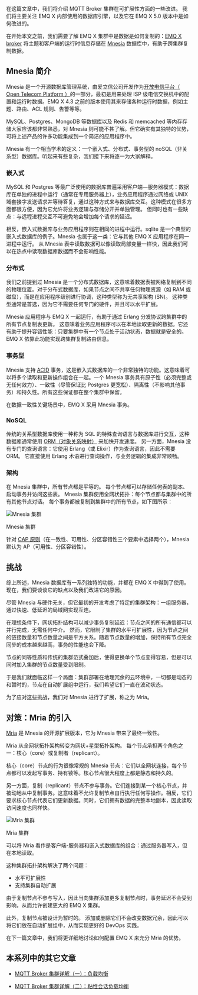在这篇文章中，我们将介绍 MQTT Broker 集群在可扩展性方面的一些改进。 我们将主要关注 EMQ X 内部使用的数据库引擎，以及它在 EMQ X 5.0 版本中是如何改进的。

在开始本文之前，我们需要了解 EMQ X 集群中是数据是如何复制的：[EMQ X broker](https://www.emqx.io/zh) 将主题和客户端的运行时信息存储在 [Mnesia](http://erlang.org/doc/man/mnesia.html) 数据库中，有助于跨集群复制数据。

## Mnesia 简介

Mnesia 是一个开源数据库管理系统，由爱立信公司开发作为[开放电信平台（ Open Telecom Platform ）](https://en.wikipedia.org/wiki/Open_Telecom_Platform)的一部分，最初是用来处理 ISP 级电信交换机中的配置和运行时数据。EMQ X 4.3 之前的版本使用其来存储各种运行时数据，例如主题、路由、ACL 规则、告警等等。

MySQL、Postgres、MongoDB 等数据库以及 Redis 和 memcached 等内存存储大家应该都非常熟悉，对 Mnesia 则可能不甚了解。但它确实有其独特的优势，可将上述产品的许多功能集成到一个简洁的应用程序中。

Mnesia 有一个相当学术的定义：一个嵌入式、分布式、事务型的 noSQL（非关系型）数据库。听起来有些复杂，我们接下来将逐一为大家解释。

### 嵌入式

MySQL 和 Postgres 等最广泛使用的数据库普遍采用客户端—服务器模式：数据库在单独的进程中运行（通常在专用服务器上），业务应用程序通过网络或 UNIX 域套接字发送请求并等待答复，通过这种方式来与数据库交互。这种模式在很多方面都很方便，因为它允许将业务逻辑与存储分开并单独管理。 但同时也有一些缺点：与远程进程交互不可避免地会增加每个请求的延迟。

相反，嵌入式数据库与业务应用程序则在相同的进程中运行。sqlite 是一个典型的嵌入式数据库的例子。Mnesia 也属于这一类：它与其他 EMQ X 应用程序在同一进程中运行。 从 Mnesia 表中读取数据可以像读取局部变量一样快，因此我们可以在热点中读取数据库数据而不会影响性能。

### 分布式

我们之前提到过 Mnesia 是一个分布式数据库，这意味着数据表被网络复制到不同的物理位置。对于分布式数据库，如果节点之间不共享任何物理资源（如 RAM 或磁盘），而是在应用程序级别进行协调，这种类型称为无共享架构 (SN)。 这种类型通常是首选，因为它不需要任何专门的硬件，并且可以水平扩展。

Mnesia 应用程序与 EMQ X 一起运行，有助于通过 Erlang 分发协议跨集群中的所有节点复制表更新。 这意味着业务应用程序可以在本地读取更新的数据。它还有助于提升容错性能：只要集群中有一个节点处于活动状态，数据就是安全的。EMQ X 依靠此功能实现跨集群复制路由信息。

### 事务型

Mnesia 支持 [ACID](https://en.wikipedia.org/wiki/ACID) 事务，这是嵌入式数据库的一个非常独特的功能。这意味着可以将多个读取和更新操作组合在一起。一个 Mnesia 事务具有原子性（必须完整或无任何效力）、一致性（尽管保证比 Postgres 更宽松）、隔离性（不影响其他事务）和持久性。所有这些保证都在整个集群中保留。

在数据一致性关键场景中，EMQ X 采用 Mnesia 事务。

### NoSQL 

传统的关系型数据库使用一种称为 SQL 的特殊查询语言与数据库进行交互，这种数据库通常使用 [ORM（对象关系映射）](https://en.wikipedia.org/wiki/Object–relational_mapping) 来加快开发速度。 另一方面，Mnesia 没有专门的查询语言：它使用 Erlang（或 Elixir）作为查询语言，因此不需要 ORM。 它直接使用 Erlang 术语进行查询操作，与业务逻辑的集成非常顺畅。

### 架构

在 Mnesia 集群中，所有节点都是平等的。 每个节点都可以存储任何表的副本、启动事务并访问这些表。 Mnesia 集群使用全网状拓扑：每个节点都与集群中的所有其他节点对话。 每个事务都被复制到集群中的所有节点，如下图所示：

![Mnesia 集群](https://static.emqx.net/images/4c608391c2ab38e1536774c0929d5a6a.png)

Mnesia 集群

针对 [CAP 原则](https://en.wikipedia.org/wiki/CAP_theorem)（在一致性、可用性、分区容错性三个要素中选择两个），Mnesia 默认为 AP（可用性、分区容错性）。

## 挑战 

综上所述，Mnesia 数据库有一系列独特的功能，并都在 EMQ X 中得到了使用。现在，我们要谈谈它的缺点以及我们改进它的原因。

尽管 Mnesia 与硬件无关，但它最初的开发考虑了特定的集群架构：一组服务器，通过快速、低延迟的局域网实现互连。

在理想条件下，网状拓扑结构可以减少事务复制延迟：节点之间的所有通信都可以并行完成，无需任何中介。 然而，它限制了集群的水平可扩展性，因为节点之间的链接数量和节点数量之间是平方关系。随着节点数量的增加，保持所有节点完全同步的成本越来越高，事务的性能也会下降。

节点的同等性质和传统的集群范式叠加后，使得更换单个节点变得容易，但是可以同时加入集群的节点数量受到限制。

于是我们就面临这样一个局面：集群部署在地理冗余的云环境中，一切都是动态的和暂时的，节点在自动扩展组中运行，我们希望它们一直在波动状态。

为了应对这些挑战，我们对 Mnesia 进行了扩展，称之为 Mria。

## 对策：Mria 的引入  

[Mria](https://github.com/emqx/mria) 是 Mnesia 的开源扩展版本，它为 Mnesia 带来了最终一致性。

Mria 从全网状拓扑架构转变为网状+星型拓扑架构。 每个节点承担两个角色之一：核心（core）或复制者（replicant）。

核心（core）节点的行为很像常规的 Mnesia 节点：它们以全网状连接，每个节点都可以发起写事务、持有锁等。核心节点很大程度上都是静态和持久的。

另一方面，复制（replicant）节点不参与事务。它们连接到某一个核心节点，并被动地从中复制事务。这意味着不允许复制节点自行执行任何写操作。相反，它们要求核心节点代表它们更新数据。同时，它们拥有数据的完整本地副本，因此读取访问速度也同样快。

![Mria 集群](https://static.emqx.net/images/236fc41e5114337c48affe9366400d22.png)

Mria 集群

可以将 Mria 看作是客户端-服务器和嵌入式数据库的组合：通过服务器写入，但在本地读取。

这种集群拓扑架构解决了两个问题：

- 水平可扩展性
- 支持集群自动扩展

由于复制节点不参与写入，因此当向集群添加更多复制节点时，事务延迟不会受到影响，从而允许创建更大的 EMQ X 集群。

此外，复制节点被设计为暂时的。 添加或删除它们不会改变数据冗余，因此可以将它们放在自动扩展组中，从而实现更好的 DevOps 实践。

在下一篇文章中，我们将更详细地讨论如何配置 EMQ X 来充分 Mria 的优势。


## 本系列中的其它文章

- [MQTT Broker 集群详解（一）：负载均衡](https://www.emqx.com/zh/blog/mqtt-broker-clustering-part-1-load-balancing)

- [MQTT Broker 集群详解（二）：粘性会话负载均衡](mqtt-broker-clustering-part-2-sticky-session-load-balancing)
